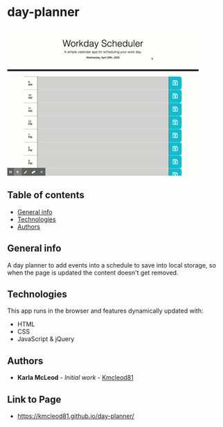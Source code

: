 # day-planner

![Algorithm schema](./assets/images/KarlasWorkdayScheduler.gif)

## Table of contents
* [General info](#general-info)
* [Technologies](#technologies)
* [Authors](#authors)

## General info
A day planner to add events into a schedule to save into local storage, so when the page is updated the content doesn't get removed.
    
## Technologies
This app runs in the browser and features dynamically updated with: 

* HTML
* CSS
* JavaScript & jQuery
    

## Authors

* **Karla McLeod** - *Initial work* - [Kmcleod81](https://github.com/Kmcleod81)


## Link to Page

* https://kmcleod81.github.io/day-planner/
